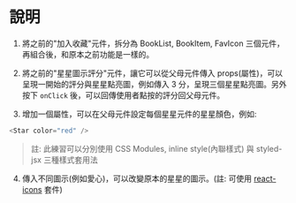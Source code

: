 # 說明

1. 將之前的"加入收藏"元件，拆分為 BookList, BookItem, FavIcon 三個元件，再組合後，和原本之前功能是一樣的。

2. 將之前的"星星圖示評分"元件，讓它可以從父母元件傳入 props(屬性)，可以呈現一開始的評分與星星點亮圖，例如傳入 3 分，呈現三個星星點亮圖。另外按下 `onClick` 後，可以回傳使用者點按的評分回父母元件。

3. 增加一個屬性，可以在父母元件設定每個星星元件的星星顏色，例如:

```js
<Star color="red" />
```

> 註: 此練習可以分別使用 CSS Modules, inline style(內聯樣式) 與 styled-jsx 三種樣式套用法

4. 傳入不同圖示(例如愛心)，可以改變原本的星星的圖示。(註: 可使用 [react-icons](https://github.com/react-icons/react-icons) 套件)
